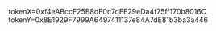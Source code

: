 tokenX=0xf4eABccF25B8dF0c7dEE29eDa4f75ff170b8016C
tokenY=0x8E1929F7999A6497411137e84A7dE81b3ba3a446
